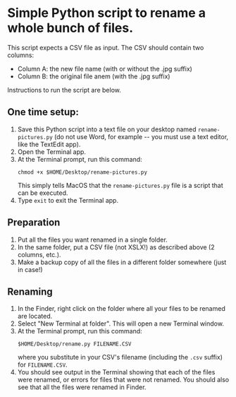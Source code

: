 # Simple Python script to rename a whole bunch of files.

This script expects a CSV file as input.  The CSV should contain two columns:

* Column A: the new file name (with or without the .jpg suffix)
* Column B: the original file anem (with the .jpg suffix)

Instructions to run the script are below.

## One time setup:

1. Save this Python script into a text file on your desktop named `rename-pictures.py` (do not use Word, for example -- you must use a text editor, like the TextEdit app).
1. Open the Terminal app.
1. At the Terminal prompt, run this command:
   ```
   chmod +x $HOME/Desktop/rename-pictures.py
   ```
   This simply tells MacOS that the `rename-pictures.py` file is a script that can be executed.
1. Type `exit` to exit the Terminal app.

## Preparation

1. Put all the files you want renamed in a single folder.
2. In the same folder, put a CSV file (not XSLX!) as described above (2 columns, etc.).
3. Make a backup copy of all the files in a different folder somewhere (just in case!)

## Renaming

1. In the Finder, right click on the folder where all your files to be renamed are located.
2. Select "New Terminal at folder".  This will open a new Terminal window.
3. At the Terminal prompt, run this command:
   ```
   $HOME/Desktop/rename.py FILENAME.CSV
   ```
   where you substitute in your CSV's filename (including the `.csv` suffix) for `FILENAME.CSV`.
4. You should see output in the Terminal showing that each of the files were renamed, or errors for files that were not renamed.  You should also see that all the files were renamed in Finder.
